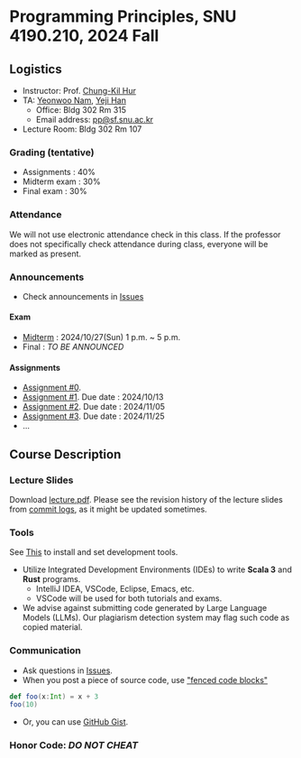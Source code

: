 # Programming Principles, SNU 4190.210, 2024 Fall

## Logistics
- Instructor: Prof. [Chung-Kil Hur](https://sf.snu.ac.kr/gil.hur)
- TA: [Yeonwoo Nam](https://sf.snu.ac.kr/yeonwoo.nam), [Yeji Han](https://sf.snu.ac.kr/yeji.han)
  - Office: Bldg 302 Rm 315
  - Email address: pp@sf.snu.ac.kr
- Lecture Room: Bldg 302 Rm 107

### Grading (tentative)
  - Assignments : 40%
  - Midterm exam : 30%
  - Final exam : 30%

### Attendance
We will not use electronic attendance check in this class.
If the professor does not specifically check attendance during class, everyone will be marked as present.

### Announcements
- Check announcements in [Issues](https://github.com/snu-sf-class/pp202402/issues)

#### Exam
- [Midterm](https://github.com/snu-sf-class/pp202402/issues/12) : 2024/10/27(Sun) 1 p.m. ~ 5 p.m. 
- Final : _TO BE ANNOUNCED_

#### Assignments
- [Assignment #0](https://github.com/snu-sf-class/pp202402/issues/3).
- [Assignment #1](https://github.com/snu-sf-class/pp202402/issues/5). Due date : 2024/10/13
- [Assignment #2](https://github.com/snu-sf-class/pp202402/issues/14). Due date : 2024/11/05
- [Assignment #3](https://github.com/snu-sf-class/pp202402/issues/32). Due date : 2024/11/25
- ...

## Course Description
### Lecture Slides

Download [lecture.pdf](https://github.com/snu-sf-class/pp202402/blob/main/lecture.pdf). Please see the revision history of the lecture slides from [commit logs](https://github.com/snu-sf-class/pp202402/commits/main), as it might be updated sometimes.


### Tools
See [This](https://github.com/snu-sf-class/pp202402/blob/main/setting/setting.md) to install and set development tools.

- Utilize Integrated Development Environments (IDEs) to write **Scala 3** and **Rust** programs.
  - IntelliJ IDEA, VSCode, Eclipse, Emacs, etc.
  - VSCode will be used for both tutorials and exams.
- We advise against submitting code generated by Large Language Models (LLMs). Our plagiarism detection system may flag such code as copied material.

### Communication

- Ask questions in [Issues](https://github.com/snu-sf-class/pp202402/issues).
- When you post a piece of source code, use ["fenced code blocks"](https://help.github.com/articles/creating-and-highlighting-code-blocks/)
```scala
def foo(x:Int) = x + 3
foo(10)
```
- Or, you can use [GitHub Gist](https://gist.github.com/).

### Honor Code: _DO NOT CHEAT_
